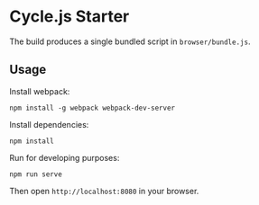 Cycle.js Starter
================

The build produces a single bundled script in `browser/bundle.js`.

Usage
-----

Install webpack:

    npm install -g webpack webpack-dev-server

Install dependencies:

    npm install

Run for developing purposes:

    npm run serve

Then open `http://localhost:8080` in your browser.
